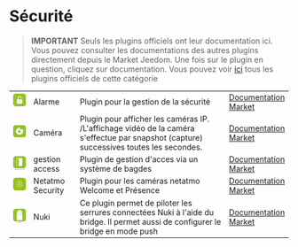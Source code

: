 
# Sécurité


>**IMPORTANT**
>Seuls les plugins officiels ont leur documentation ici. Vous pouvez consulter les documentations des autres plugins directement depuis le Market Jeedom. Une fois sur le plugin en question, cliquez sur documentation.
>Vous pouvez voir [ici](https://market.jeedom.com/index.php?v=d&p=market&type=plugin&categorie=security) tous les plugins officiels de cette catégorie


| | | | |
|--- | --- | --- | ---|
|<img src="alarm/alarm_icon.png" class="pluginLogo" width="100" />|Alarme|Plugin pour la gestion de la sécurité|[Documentation](alarm/index.md)<br/>[Market](https://market.jeedom.com/index.php?v=d&p=market_display&id=26)|
|<img src="camera/camera_icon.png" class="pluginLogo" width="100" />|Caméra|Plugin pour afficher les caméras IP.<br>/L'affichage vidéo de la caméra s'effectue par snapshot (capture) successives toutes les secondes.|[Documentation](camera/index.md)<br/>[Market](https://market.jeedom.com/index.php?v=d&p=market_display&id=70)|
|<img src="gestAccess/gestAccess_icon.png" class="pluginLogo" width="100" />|gestion access|Plugin de gestion d'acces via un système de bagdes|[Documentation](gestAccess/index.md)<br/>[Market](https://market.jeedom.com/index.php?v=d&p=market_display&id=3686)|
|<img src="netatmoWelcome/netatmoWelcome_icon.png" class="pluginLogo" width="100" />|Netatmo Security|Plugin pour les caméras netatmo Welcome et Présence|[Documentation](netatmoWelcome/index.md)<br/>[Market](https://market.jeedom.com/index.php?v=d&p=market_display&id=1967)|
|<img src="nuki/nuki_icon.png" class="pluginLogo" width="100" />|Nuki|Ce plugin permet de piloter les serrures connectées Nuki à l'aide du bridge. Il permet aussi de configurer le bridge en mode push|[Documentation](nuki/index.md)<br/>[Market](https://market.jeedom.com/index.php?v=d&p=market_display&id=2819)|

